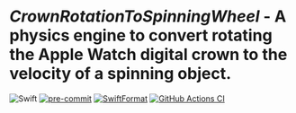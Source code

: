 # *CrownRotationToSpinningWheel* - A physics engine to convert rotating the Apple Watch digital crown to the velocity of a spinning object.

![Swift](https://img.shields.io/badge/Swift-Package-FA7343.svg?style=flat&logo=swift)
[![pre-commit](https://img.shields.io/badge/pre--commit-enabled-brightgreen?logo=pre-commit&logoColor=white)](https://github.com/pre-commit/pre-commit)
[![SwiftFormat](https://img.shields.io/badge/SwfitFormat-enabled-A166E6)](https://github.com/nicklockwood/SwiftFormat)
[![GitHub Actions CI](https://github.com/jhrcook/CrownRotationToSpinningWheel/workflows/GitHub%20Actions%20CI/badge.svg)](https://github.com/jhrcook/CrownRotationToSpinningWheel/actions?query=workflow%3A%22GitHub+Actions+CI%22)
